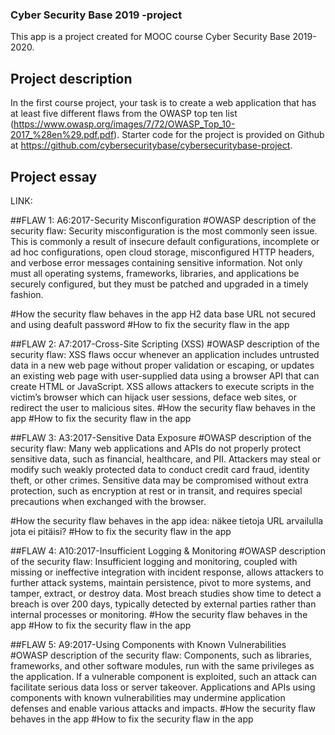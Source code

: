 ### Cyber Security Base 2019 -project

This app is a project created for MOOC course Cyber Security Base 2019-2020.

## Project description
In the first course project, your task is to create a web application that has at least five different flaws from the OWASP top ten list (https://www.owasp.org/images/7/72/OWASP_Top_10-2017_%28en%29.pdf.pdf).
Starter code for the project is provided on Github at https://github.com/cybersecuritybase/cybersecuritybase-project.


## Project essay

LINK: <link to repo>

##FLAW 1: A6:2017-Security Misconfiguration
#OWASP description of the security flaw:
Security misconfiguration is the most commonly seen issue. This is commonly a result of insecure
default configurations, incomplete or ad hoc configurations, open cloud storage, misconfigured
HTTP headers, and verbose error messages containing sensitive information. Not only must all
operating systems, frameworks, libraries, and applications be securely configured, but they must
be patched and upgraded in a timely fashion.

#How the security flaw behaves in the app
H2 data base URL not secured and using deafult password
#How to fix the security flaw in the app


##FLAW 2: A7:2017-Cross-Site Scripting (XSS)
#OWASP description of the security flaw:
XSS flaws occur whenever an application includes untrusted data in a new web page without
proper validation or escaping, or updates an existing web page with user-supplied data using a
browser API that can create HTML or JavaScript. XSS allows attackers to execute scripts in the
victim’s browser which can hijack user sessions, deface web sites, or redirect the user to
malicious sites.
#How the security flaw behaves in the app
#How to fix the security flaw in the app


##FLAW 3: A3:2017-Sensitive Data Exposure
#OWASP description of the security flaw:
Many web applications and APIs do not properly protect sensitive data, such as financial,
healthcare, and PII. Attackers may steal or modify such weakly protected data to conduct credit
card fraud, identity theft, or other crimes. Sensitive data may be compromised without extra
protection, such as encryption at rest or in transit, and requires special precautions when
exchanged with the browser.

#How the security flaw behaves in the app
idea: näkee tietoja URL arvailulla jota ei pitäisi?
#How to fix the security flaw in the app

##FLAW 4: A10:2017-Insufficient Logging & Monitoring
#OWASP description of the security flaw:
Insufficient logging and monitoring, coupled with missing or ineffective integration with incident
response, allows attackers to further attack systems, maintain persistence, pivot to more systems,
and tamper, extract, or destroy data. Most breach studies show time to detect a breach is over
200 days, typically detected by external parties rather than internal processes or monitoring.
#How the security flaw behaves in the app
#How to fix the security flaw in the app

##FLAW 5: A9:2017-Using Components with Known Vulnerabilities
#OWASP description of the security flaw:
Components, such as libraries, frameworks, and other software modules, run with the same
privileges as the application. If a vulnerable component is exploited, such an attack can facilitate
serious data loss or server takeover. Applications and APIs using components with known
vulnerabilities may undermine application defenses and enable various attacks and impacts.
#How the security flaw behaves in the app
#How to fix the security flaw in the app
